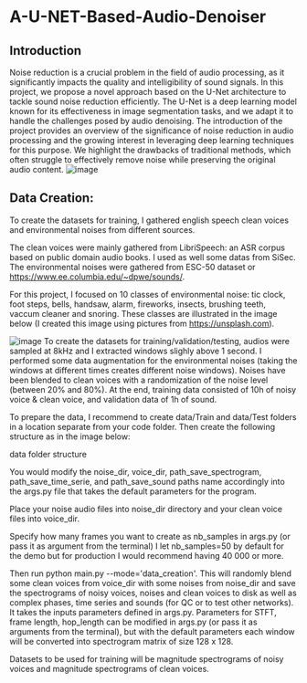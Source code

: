 # A-U-NET-Based-Audio-Denoiser

## Introduction
Noise reduction is a crucial problem in the field of audio processing, as it significantly impacts the quality and intelligibility of sound signals. In this project, we propose a novel approach based on the U-Net architecture to tackle sound noise reduction efficiently. The U-Net is a deep learning model known for its effectiveness in image segmentation tasks, and we adapt it to handle the challenges posed by audio denoising. The introduction of the project provides an overview of the significance of noise reduction in audio processing and the growing interest in leveraging deep learning techniques for this purpose. We highlight the drawbacks of traditional methods, which often struggle to effectively remove noise while preserving the original audio content.
![image](https://github.com/Snig17/A-U-NET-Based-Audio-Denoiser/assets/127118518/606e3c93-e118-45b3-96cb-7af26afc3d0e)

## Data Creation: 
To create the datasets for training, I gathered english speech clean voices and environmental noises from different sources.

The clean voices were mainly gathered from LibriSpeech: an ASR corpus based on public domain audio books. I used as well some datas from SiSec. The environmental noises were gathered from ESC-50 dataset or https://www.ee.columbia.edu/~dpwe/sounds/.

For this project, I focused on 10 classes of environmental noise: tic clock, foot steps, bells, handsaw, alarm, fireworks, insects, brushing teeth, vaccum cleaner and snoring. These classes are illustrated in the image below (I created this image using pictures from https://unsplash.com).

![image](https://github.com/Snig17/A-U-NET-Based-Audio-Denoiser/assets/127118518/ed27fa12-74b9-4c31-8387-b8dfbc32622c)
To create the datasets for training/validation/testing, audios were sampled at 8kHz and I extracted windows slighly above 1 second. I performed some data augmentation for the environmental noises (taking the windows at different times creates different noise windows). Noises have been blended to clean voices with a randomization of the noise level (between 20% and 80%). At the end, training data consisted of 10h of noisy voice & clean voice, and validation data of 1h of sound.

To prepare the data, I recommend to create data/Train and data/Test folders in a location separate from your code folder. Then create the following structure as in the image below:

data folder structure

You would modify the noise_dir, voice_dir, path_save_spectrogram, path_save_time_serie, and path_save_sound paths name accordingly into the args.py file that takes the default parameters for the program.

Place your noise audio files into noise_dir directory and your clean voice files into voice_dir.

Specify how many frames you want to create as nb_samples in args.py (or pass it as argument from the terminal) I let nb_samples=50 by default for the demo but for production I would recommend having 40 000 or more.

Then run python main.py --mode='data_creation'. This will randomly blend some clean voices from voice_dir with some noises from noise_dir and save the spectrograms of noisy voices, noises and clean voices to disk as well as complex phases, time series and sounds (for QC or to test other networks). It takes the inputs parameters defined in args.py. Parameters for STFT, frame length, hop_length can be modified in args.py (or pass it as arguments from the terminal), but with the default parameters each window will be converted into spectrogram matrix of size 128 x 128.

Datasets to be used for training will be magnitude spectrograms of noisy voices and magnitude spectrograms of clean voices.
